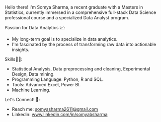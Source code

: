 Hello there! I'm Somya Sharma, a recent graduate with a Masters in Statistics, currently immersed in a comprehensive full-stack Data Science professional course and a specialized Data Analyst program.

Passion for Data Analytics 📈:

- My long-term goal is to specialize in data analytics.
- I'm fascinated by the process of transforming raw data into actionable insights.

Skills🧑‍💻: 
- Statistical Analysis, Data preprocessing and cleaning, Experimental Design, Data mining. 
- Programming Language: Python, R and SQL.
- Tools:  Advanced Excel, Power BI.
- Machine Learning.


Let's Connect! 🤝:
- Reach me: somyasharma2611@gmail.com
- Linkedin: www.linkedin.com/in/somyabsharma





<!---
somyasharma5/somyasharma5 is a ✨ special ✨ repository because its `README.md` (this file) appears on your GitHub profile.
You can click the Preview link to take a look at your changes.
--->

